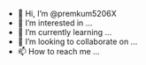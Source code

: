 - 👋 Hi, I’m @premkum5206X
- 👀 I’m interested in ...
- 🌱 I’m currently learning ...
- 💞️ I’m looking to collaborate on ...
- 📫 How to reach me ...

<!---
premkum5206X/premkum5206X is a ✨ special ✨ repository because its `README.md` (this file) appears on your GitHub profile.
You can click the Preview link to take a look at your changes.
--->
